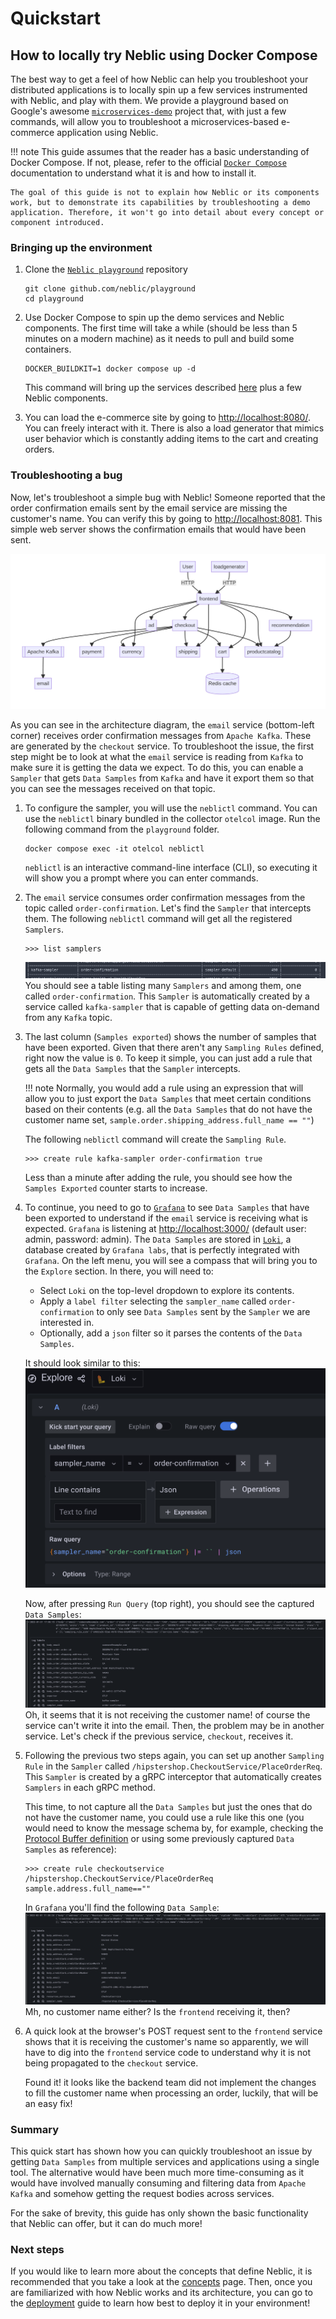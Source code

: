 # Quickstart

## How to locally try Neblic using Docker Compose

The best way to get a feel of how Neblic can help you troubleshoot your distributed applications is to locally spin up a few services instrumented with Neblic, and play with them. We provide a playground based on Google's awesome [`microservices-demo`](https://github.com/GoogleCloudPlatform/microservices-demo) project that, with just a few commands, will allow you to troubleshoot a microservices-based e-commerce application using Neblic.

!!! note
    This guide assumes that the reader has a basic understanding of Docker Compose. If not, please, refer to the official [`Docker Compose`](https://docs.docker.com/compose/) documentation to understand what it is and how to install it. 

    The goal of this guide is not to explain how Neblic or its components work, but to demonstrate its capabilities by troubleshooting a demo application. Therefore, it won't go into detail about every concept or component introduced.

### Bringing up the environment

1. Clone the [`Neblic playground`](https://github.com/neblic/playground) repository
    ``` shell
    git clone github.com/neblic/playground
    cd playground
    ```

2. Use Docker Compose to spin up the demo services and Neblic components. The first time will take a while (should be less than 5 minutes on a modern machine) as it needs to pull and build some containers.

    ``` shell
    DOCKER_BUILDKIT=1 docker compose up -d
    ```
    This command will bring up the services described [here](https://github.com/neblic/playground/tree/main/svc#architecture) plus a few Neblic components.

3. You can load the e-commerce site by going to [http://localhost:8080/](http://localhost:8080/). You can freely interact with it. There is also a load generator that mimics user behavior which is constantly adding items to the cart and creating orders.

### Troubleshooting a bug

Now, let's troubleshoot a simple bug with Neblic! Someone reported that the order confirmation emails sent by the email service are missing the customer's name. You can verify this by going to [http://localhost:8081](http://localhost:8081). This simple web server shows the confirmation emails that would have been sent.

![demo architecture diagram](./assets/imgs/demo-architecture-diagram.png)

As you can see in the architecture diagram, the `email` service (bottom-left corner) receives order confirmation messages from `Apache Kafka`. These are generated by the `checkout` service. To troubleshoot the issue, the first step might be to look at what the `email` service is reading from `Kafka` to make sure it is getting the data we expect. To do this, you can enable a `Sampler` that gets  `Data Samples` from `Kafka` and have it export them so that you can see the messages received on that topic.

1. To configure the sampler, you will use the `neblictl` command. You can use the `neblictl` binary bundled in the collector `otelcol` image. Run the following command from the `playground` folder.

    ```shell
    docker compose exec -it otelcol neblictl
    ```
    `neblictl` is an interactive command-line interface (CLI), so executing it will show you a prompt where you can enter commands.

2. The `email` service consumes order confirmation messages from the topic called `order-confirmation`. Let's find the `Sampler` that intercepts them. The following `neblictl` command will get all the registered `Samplers`.

    ```
    >>> list samplers
    ```
    ![kafka-sampler](./assets/imgs/neblictl-kafka-sampler.png)
    You should see a table listing many `Samplers` and among them, one called `order-confirmation`. This `Sampler` is automatically created by a service called `kafka-sampler` that is capable of getting data on-demand from any `Kafka` topic. 

3. The last column (`Samples exported`) shows the number of samples that have been exported. Given that there aren't any `Sampling Rules` defined, right now the value is `0`. To keep it simple, you can just add a rule that gets all the `Data Samples` that the `Sampler` intercepts. 

    !!! note 
        Normally, you would add a rule using an expression that will allow you to just export the `Data Samples` that meet certain conditions based on their contents (e.g. all the `Data Samples` that do not have the customer name set, `sample.order.shipping_address.full_name == ""`)

    The following `neblictl` command will create the `Sampling Rule`.
    ```
    >>> create rule kafka-sampler order-confirmation true
    ```
    Less than a minute after adding the rule, you should see how the `Samples Exported` counter starts to increase.

4. To continue, you need to go to [`Grafana`](https://grafana.com/grafana/) to see `Data Samples` that have been exported to understand if the `email` service is receiving what is expected. `Grafana` is listening at [http://localhost:3000/](http://localhost:3000/) (default user: admin, password: admin). The `Data Samples` are stored in [`Loki`](https://grafana.com/oss/loki/), a database created by `Grafana labs`, that is perfectly integrated with `Grafana`. On the left menu, you will see a compass that will bring you to the `Explore` section. In there, you will need to:
    * Select `Loki` on the top-level dropdown to explore its contents.
    * Apply a `label filter` selecting the `sampler_name` called `order-confirmation` to only see `Data Samples` sent by the `Sampler` we are interested in.
    * Optionally, add a `json` filter so it parses the contents of the `Data Samples`.

    It should look similar to this:
    ![grafana explore order-confirmation config](./assets/imgs/grafana-explore-order-confirmation-config.png)

    Now, after pressing `Run Query` (top right), you should see the captured `Data Samples`:
    ![grafana explore order-confirmation data sample](./assets/imgs/grafana-explore-order-confirmation-data-sample.png)
    Oh, it seems that it is not receiving the customer name! of course the service can't write it into the email. Then, the problem may be in another service. Let's check if the previous service, `checkout`, receives it.

6. Following the previous two steps again, you can set up another `Sampling Rule` in the `Sampler` called `/hipstershop.CheckoutService/PlaceOrderReq`. This `Sampler` is created by a gRPC interceptor that automatically creates `Samplers` in each gRPC method. 
    
    This time, to not capture all the `Data Samples` but just the ones that do not have the customer name, you could use a rule like this one (you would need to know the message schema by, for example, checking the [Protocol Buffer definition](https://github.com/neblic/playground/blob/main/svc/pb/demo.proto) or using some previously captured `Data Samples` as reference):
    ```
    >>> create rule checkoutservice /hipstershop.CheckoutService/PlaceOrderReq sample.address.full_name==""
    ```

    In `Grafana` you'll find the following `Data Sample`:
    ![checkout PlaceOrderReq sample](./assets/imgs/neblictl-checkout-PlaceOrderReq-sample.png)
    Mh, no customer name either? Is the `frontend` receiving it, then?

7. A quick look at the browser's POST request sent to the `frontend` service shows that it is receiving the customer's name so apparently, we will have to dig into the `frontend` service code to understand why it is not being propagated to the `checkout` service.

    Found it! it looks like the backend team did not implement the changes to fill the customer name when processing an order, luckily, that will be an easy fix!

### Summary

This quick start has shown how you can quickly troubleshoot an issue by getting `Data Samples` from multiple services and applications using a single tool. The alternative would have been much more time-consuming as it would have involved manually consuming and filtering data from `Apache Kafka` and somehow getting the request bodies across services.

For the sake of brevity, this guide has only shown the basic functionality that Neblic can offer, but it can do much more!

### Next steps

If you would like to learn more about the concepts that define Neblic, it is recommended that you take a look at the [concepts](./getting-started/concepts.md) page. Then, once you are familiarized with how Neblic works and its architecture, you can go to the [deployment](./getting-started/deployment.md) guide to learn how best to deploy it in your environment!
